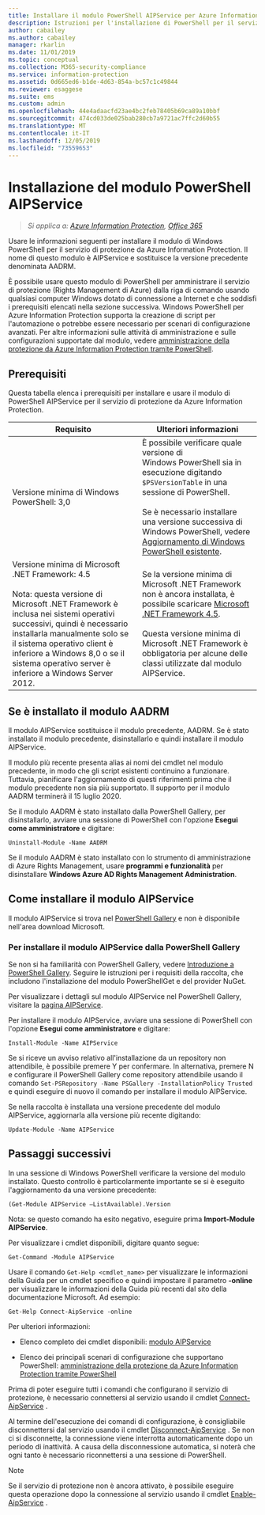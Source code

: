 ```yaml
---
title: Installare il modulo PowerShell AIPService per Azure Information Protection
description: Istruzioni per l'installazione di PowerShell per il servizio di protezione da Azure Information Protection. Il nome di questo modulo è AIPService.
author: cabailey
ms.author: cabailey
manager: rkarlin
ms.date: 11/01/2019
ms.topic: conceptual
ms.collection: M365-security-compliance
ms.service: information-protection
ms.assetid: 0d665ed6-b1de-4d63-854a-bc57c1c49844
ms.reviewer: esaggese
ms.suite: ems
ms.custom: admin
ms.openlocfilehash: 44e4adaacfd23ae4bc2feb78405b69ca89a10bbf
ms.sourcegitcommit: 474cd033de025bab280cb7a9721ac7ffc2d60b55
ms.translationtype: MT
ms.contentlocale: it-IT
ms.lasthandoff: 12/05/2019
ms.locfileid: "73559653"
---
```

# <a name="installing-the-aipservice-powershell-module"></a>Installazione del modulo PowerShell AIPService

>*Si applica a: [Azure Information Protection](https://azure.microsoft.com/pricing/details/information-protection), [Office 365](https://download.microsoft.com/download/E/C/F/ECF42E71-4EC0-48FF-AA00-577AC14D5B5C/Azure_Information_Protection_licensing_datasheet_EN-US.pdf)*

Usare le informazioni seguenti per installare il modulo di Windows PowerShell per il servizio di protezione da Azure Information Protection. Il nome di questo modulo è AIPService e sostituisce la versione precedente denominata AADRM.

È possibile usare questo modulo di PowerShell per amministrare il servizio di protezione (Rights Management di Azure) dalla riga di comando usando qualsiasi computer Windows dotato di connessione a Internet e che soddisfi i prerequisiti elencati nella sezione successiva. Windows PowerShell per Azure Information Protection supporta la creazione di script per l'automazione o potrebbe essere necessario per scenari di configurazione avanzati. Per altre informazioni sulle attività di amministrazione e sulle configurazioni supportate dal modulo, vedere [amministrazione della protezione da Azure Information Protection tramite PowerShell](administer-powershell.md).

## <a name="prerequisites"></a>Prerequisiti
Questa tabella elenca i prerequisiti per installare e usare il modulo di PowerShell AIPService per il servizio di protezione da Azure Information Protection.

|Requisito|Ulteriori informazioni|
|---------------|--------------------|
|Versione minima di Windows PowerShell: 3,0|È possibile verificare quale versione di Windows PowerShell sia in esecuzione digitando `$PSVersionTable` in una sessione di PowerShell. <br /><br /> Se è necessario installare una versione successiva di Windows PowerShell, vedere [Aggiornamento di Windows PowerShell esistente](/powershell/scripting/setup/installing-windows-powershell#upgrading-existing-windows-powershell).|
|Versione minima di Microsoft .NET Framework: 4.5<br /><br />Nota: questa versione di Microsoft .NET Framework è inclusa nei sistemi operativi successivi, quindi è necessario installarla manualmente solo se il sistema operativo client è inferiore a Windows 8,0 o se il sistema operativo server è inferiore a Windows Server 2012.|Se la versione minima di Microsoft .NET Framework non è ancora installata, è possibile scaricare [Microsoft .NET Framework 4.5](https://www.microsoft.com/download/details.aspx?id=30653).<br /><br />Questa versione minima di Microsoft .NET Framework è obbligatoria per alcune delle classi utilizzate dal modulo AIPService.|

## <a name="if-you-have-the-aadrm-module-installed"></a>Se è installato il modulo AADRM

Il modulo AIPService sostituisce il modulo precedente, AADRM. Se è stato installato il modulo precedente, disinstallarlo e quindi installare il modulo AIPService.

Il modulo più recente presenta alias ai nomi dei cmdlet nel modulo precedente, in modo che gli script esistenti continuino a funzionare. Tuttavia, pianificare l'aggiornamento di questi riferimenti prima che il modulo precedente non sia più supportato. Il supporto per il modulo AADRM terminerà il 15 luglio 2020.

Se il modulo AADRM è stato installato dalla PowerShell Gallery, per disinstallarlo, avviare una sessione di PowerShell con l'opzione **Esegui come amministratore** e digitare:

    Uninstall-Module -Name AADRM

Se il modulo AADRM è stato installato con lo strumento di amministrazione di Azure Rights Management, usare **programmi e funzionalità** per disinstallare **Windows Azure AD Rights Management Administration**.

## <a name="how-to-install-the-aipservice-module"></a>Come installare il modulo AIPService

Il modulo AIPService si trova nel [PowerShell Gallery](https://www.powershellgallery.com/) e non è disponibile nell'area download Microsoft. 

### <a name="to-install-the-aipservice-module-from-the-powershell-gallery"></a>Per installare il modulo AIPService dalla PowerShell Gallery

Se non si ha familiarità con PowerShell Gallery, vedere [Introduzione a PowerShell Gallery](https://docs.microsoft.com/powershell/scripting/gallery/getting-started?view=powershell-6). Seguire le istruzioni per i requisiti della raccolta, che includono l'installazione del modulo PowerShellGet e del provider NuGet.

Per visualizzare i dettagli sul modulo AIPService nel PowerShell Gallery, visitare la [pagina AIPService](https://www.powershellgallery.com/packages/AIPService).

Per installare il modulo AIPService, avviare una sessione di PowerShell con l'opzione **Esegui come amministratore** e digitare:

    Install-Module -Name AIPService

Se si riceve un avviso relativo all'installazione da un repository non attendibile, è possibile premere Y per confermare. In alternativa, premere N e configurare il PowerShell Gallery come repository attendibile usando il comando `Set-PSRepository -Name PSGallery -InstallationPolicy Trusted` e quindi eseguire di nuovo il comando per installare il modulo AIPService.  

Se nella raccolta è installata una versione precedente del modulo AIPService, aggiornarla alla versione più recente digitando:

    Update-Module -Name AIPService


## <a name="next-steps"></a>Passaggi successivi
In una sessione di Windows PowerShell verificare la versione del modulo installato. Questo controllo è particolarmente importante se si è eseguito l'aggiornamento da una versione precedente:

```
(Get-Module AIPService –ListAvailable).Version
```

Nota: se questo comando ha esito negativo, eseguire prima **Import-Module AIPService**.

Per visualizzare i cmdlet disponibili, digitare quanto segue:

```
Get-Command -Module AIPService
```

Usare il comando `Get-Help <cmdlet_name>` per visualizzare le informazioni della Guida per un cmdlet specifico e quindi impostare il parametro **-online** per visualizzare le informazioni della Guida più recenti dal sito della documentazione Microsoft. Ad esempio:

```
Get-Help Connect-AipService -online
```

Per ulteriori informazioni:

-   Elenco completo dei cmdlet disponibili: [modulo AIPService](/powershell/module/aipservice/?view=azureipps#aipservice)

-   Elenco dei principali scenari di configurazione che supportano PowerShell: [amministrazione della protezione da Azure Information Protection tramite PowerShell](administer-powershell.md)

Prima di poter eseguire tutti i comandi che configurano il servizio di protezione, è necessario connettersi al servizio usando il cmdlet [Connect-AipService](/powershell/module/aipservice/connect-aipservice) .

Al termine dell'esecuzione dei comandi di configurazione, è consigliabile disconnettersi dal servizio usando il cmdlet [Disconnect-AipService](/powershell/module/aipservice/disconnect-aipservice) . Se non ci si disconnette, la connessione viene interrotta automaticamente dopo un periodo di inattività. A causa della disconnessione automatica, si noterà che ogni tanto è necessario riconnettersi a una sessione di PowerShell. 

> [!NOTE]
> Se il servizio di protezione non è ancora attivato, è possibile eseguire questa operazione dopo la connessione al servizio usando il cmdlet [Enable-AipService](/powershell/module/aipservice/enable-aipservice) .

